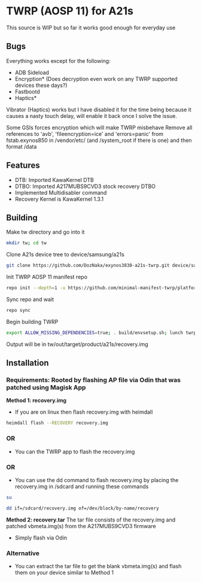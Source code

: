 # TWRP (AOSP 11) for A21s

This source is WIP but so far it works good enough for everyday use

## Bugs 
Everything works except for the following:

- ADB Sideload
- Encryption* (Does decryption even work on any TWRP supported devices these days?)
- Fastbootd
- Haptics*

Vibrator (Haptics) works but I have disabled it for the time being  because it causes a nasty touch delay, will enable it back once I solve the issue.

Some GSIs forces encryption which will make TWRP misbehave
Remove all references to 'avb', 'fileencryption=ice' and 'errors=panic' from fstab.exynos850 in /vendor/etc/ (and /system_root if there is one) and then format /data

## Features
- DTB: Imported KawaKernel DTB
- DTBO: Imported A217MUBS9CVD3 stock recovery DTBO
- Implemented Multidisabler command
- Recovery Kernel is KawaKernel 1.3.1


## Building

Make tw directory and go into it

```bash
mkdir tw; cd tw
```

Clone A21s device tree to device/samsung/a21s

```bash
git clone https://github.com/DozNaka/exynos3830-a21s-twrp.git device/samsung/a21s
```

Init TWRP AOSP 11 manifest repo

```bash
repo init --depth=1 -u https://github.com/minimal-manifest-twrp/platform_manifest_twrp_aosp.git -b twrp-11
```

Sync repo and wait

```bash
repo sync
```

Begin building TWRP

```bash
export ALLOW_MISSING_DEPENDENCIES=true; . build/envsetup.sh; lunch twrp_a21s-eng; mka recoveryimage
```

Output will be in tw/out/target/product/a21s/recovery.img

## Installation
### Requirements: Rooted by flashing AP file via Odin that was patched using Magisk App

**Method 1: recovery.img**
- If you are on linux then flash recovery.img with heimdall

```bash
heimdall flash --RECOVERY recovery.img
```

### OR
- You can the TWRP app to flash the recovery.img

### OR
- You can use the dd command to flash recovery.img by placing the recovery.img in /sdcard and running these commands

```bash
su
```

```bash
dd if=/sdcard/recovery.img of=/dev/block/by-name/recovery
```

**Method 2: recovery.tar**
The tar file consists of the recovery.img and patched vbmeta.img(s) from the A217MUBS9CVD3 firmware

- Simply flash via Odin

### Alternative
- You can extract the tar file to get the blank vbmeta.img(s) and flash them on your device similar to Method 1
